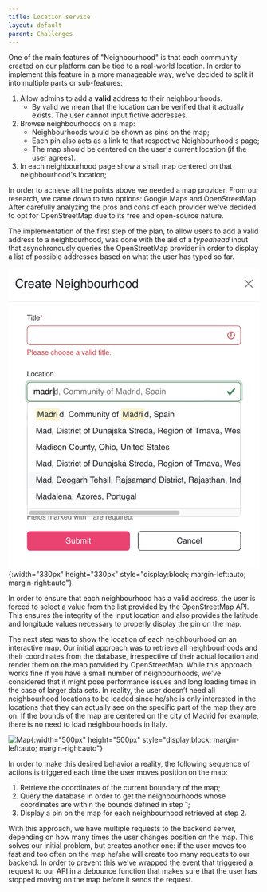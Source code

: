```yaml
---
title: Location service
layout: default
parent: Challenges
---
```


One of the main features of "Neighbourhood" is that each community created on our platform can be tied to a real-world location. In order to implement this feature in a more manageable way, we’ve decided to split it into multiple parts or sub-features:

1. Allow admins to add a **valid** address to their neighbourhoods.
   - By valid we mean that the location can be verified that it actually exists. The user cannot input fictive addresses.
2. Browse neighbourhoods on a map:
   - Neighbourhoods would be shown as pins on the map;
   - Each pin also acts as a link to that respective Neighbourhood's page;
   - The map should be centered on the user's current location (if the user agrees).
3. In each neighbourhood page show a small map centered on that neighbourhood's location;

In order to achieve all the points above we needed a map provider. From our research, we came down to two options: Google Maps and OpenStreetMap. After carefully analyzing the pros and cons of each provider we've decided to opt for OpenStreetMap due to its free and open-source nature.

The implementation of the first step of the plan, to allow users to add a valid address to a neighbourhood, was done with the aid of a _typeahead_ input that asynchronously queries the OpenStreetMap provider in order to display a list of possible addresses based on what the user has typed so far.

![Typeahead Input](../assets/images/location_search.png){:width="330px" height="330px" style="display:block; margin-left:auto; margin-right:auto"}

In order to ensure that each neighbourhood has a valid address, the user is forced to select a value from the list provided by the OpenStreetMap API. This ensures the integrity of the input location and also provides the latitude and longitude values necessary to properly display the pin on the map.

The next step was to show the location of each neighbourhood on an interactive map. Our initial approach was to retrieve all neighbourhoods and their coordinates from the database, irrespective of their actual location and render them on the map provided by OpenStreetMap. While this approach works fine if you have a small number of neighbourhoods, we’ve considered that it might pose performance issues and long loading times in the case of larger data sets. In reality, the user doesn’t need all neighbourhood locations to be loaded since he/she is only interested in the locations that they can actually see on the specific part of the map they are on. If the bounds of the map are centered on the city of Madrid for example, there is no need to load neighbourhoods in Italy.

![Map](../assets/images/map.png){:width="500px" height="500px" style="display:block; margin-left:auto; margin-right:auto"}

In order to make this desired behavior a reality, the following sequence of actions is triggered each time the user moves position on the map:

1. Retrieve the coordinates of the current boundary of the map;
2. Query the database in order to get the neighbourhoods whose coordinates are within the bounds defined in step 1;
3. Display a pin on the map for each neighbourhood retrieved at step 2.

With this approach, we have multiple requests to the backend server, depending on how many times the user changes position on the map. This solves our initial problem, but creates another one: if the user moves too fast and too often on the map he/she will create too many requests to our backend. In order to prevent this we’ve wrapped the event that triggered a request to our API in a debounce function that makes sure that the user has stopped moving on the map before it sends the request.
